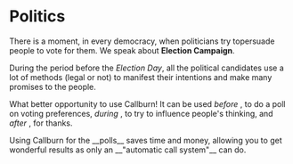 <h1>Politics</h1>


There is a moment, in every democracy, when politicians ​try to ​persuade ​people to ​vote for them. We speak about __Election Campaign__.


During the period before the _Election Day_, all the political candidates use a lot of methods (legal or not) to manifest their intentions and make many promises to the people.


What better opportunity to use Callburn! It can be used _before_ , to do a poll on voting preferences, _during_ , to try to influence people's thinking, and _after_ , for thanks.


<note-box type="tip">
Using Callburn for the __polls__  saves time and money, allowing you to get wonderful results as only an __"automatic call system"__ can do.
</note-box>



